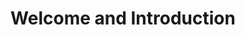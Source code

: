---
title: "Welcome and Introduction"
date:
draft: false
featured: false
featured_image: icon.jpg
speaker_image:
description:
highlight: true
speaker: Ingo Scholtes
affiliation: Center for Artificial Intelligence and Data Science, Universität of Würzburg
where:
from: 2024-10-31T09:00:00
to: 2024-10-31T09:30:00
events:
- SG Final Symposium October 2024 
---